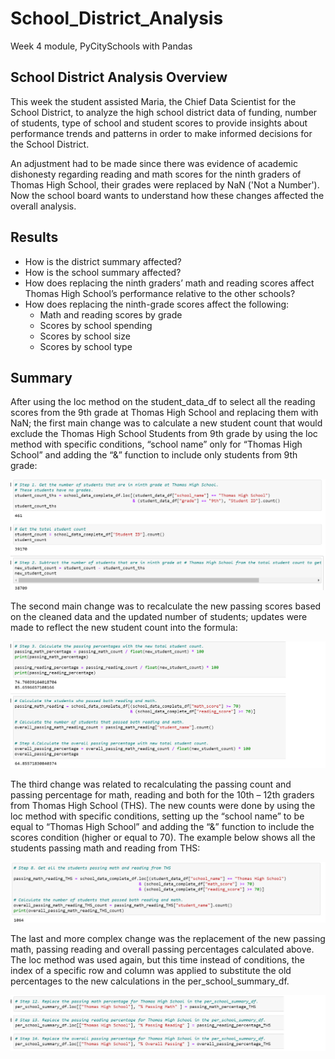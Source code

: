 # School_District_Analysis
Week 4 module, PyCitySchools with Pandas

## School District Analysis Overview
This week the student assisted Maria, the Chief Data Scientist for the School District, to analyze the high school district data of funding, number of students, type of school and student scores to provide insights about performance trends and patterns in order to make informed decisions for the School District.

An adjustment had to be made since there was evidence of academic dishonesty regarding reading and math scores for the ninth graders of Thomas High School, their grades were replaced by NaN ('Not a Number'). Now the school board wants to understand how these changes affected the overall analysis.

## Results
* How is the district summary affected?
* How is the school summary affected?
* How does replacing the ninth graders’ math and reading scores affect Thomas High School’s performance relative to the other schools?
* How does replacing the ninth-grade scores affect the following:
  * Math and reading scores by grade
  * Scores by school spending
  * Scores by school size
  * Scores by school type

## Summary
After using the loc method on the student_data_df to select all the reading scores from the 9th grade at Thomas High School and replacing them with NaN; the first main change was to calculate a new student count that would exclude the Thomas High School Students from 9th grade by using the loc method with specific conditions, “school name” only for “Thomas High School” and adding the “&” function to include only students from 9th grade:

![ScreenShot]( https://github.com/liviamiyabara/School_District_Analysis/blob/main/Resources/Change1.png)

The second main change was to recalculate the new passing scores based on the cleaned data and the updated number of students; updates were made to reflect the new student count into the formula:

![ScreenShot]( https://github.com/liviamiyabara/School_District_Analysis/blob/main/Resources/Change2.png)

The third change was related to recalculating the passing count and passing percentage for math, reading and both for the 10th – 12th graders from Thomas High School (THS). The new counts were done by using the loc method with specific conditions, setting up the “school name” to be equal to “Thomas High School” and adding the “&” function to include the scores condition (higher or equal to 70). The example below shows all the students passing math and reading from THS:

![ScreenShot]( https://github.com/liviamiyabara/School_District_Analysis/blob/main/Resources/Change3.png)

The last and more complex change was the replacement of the new passing math, passing reading and overall passing percentages calculated above. The loc method was used again, but this time instead of conditions, the index of a specific row and column was applied to substitute the old percentages to the new calculations in the per_school_summary_df.

![ScreenShot]( https://github.com/liviamiyabara/School_District_Analysis/blob/main/Resources/Change4.png)

